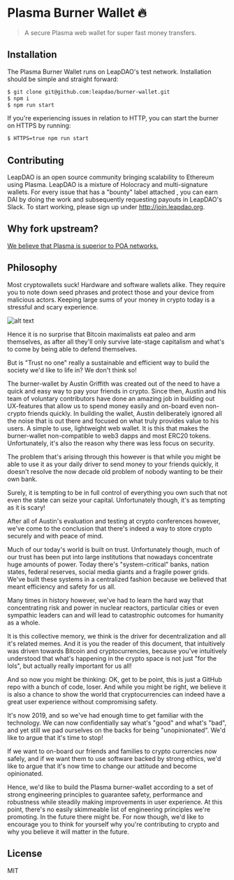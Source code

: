 # Plasma Burner Wallet 🔥

> A secure Plasma web wallet for super fast money transfers.

## Installation

The Plasma Burner Wallet runs on LeapDAO's test network. Installation should be
simple and straight forward:

```bash
$ git clone git@github.com:leapdao/burner-wallet.git
$ npm i
$ npm run start
```

If you're experiencing issues in relation to HTTP, you can start the burner on
HTTPS by running:

```bash
$ HTTPS=true npm run start
```

## Contributing

LeapDAO is an open source community bringing scalability to Ethereum using
Plasma. LeapDAO is a mixture of Holocracy and multi-signature wallets. For
every issue that has a "bounty" label attached , you can earn DAI by doing the
work and subsequently requesting payouts in LeapDAO's Slack. To start working,
please sign up under http://join.leapdao.org.

## Why fork upstream?

[We believe that Plasma is superior to POA networks.](https://medium.com/@timdaub/why-you-shouldnt-ship-to-a-poa-network-7e2b5aa83aa9)

## Philosophy

Most cryptowallets suck! Hardware and software wallets alike. They require you
to note down seed phrases and protect those and your device from malicious
actors. Keeping large sums of your money in crypto today is a stressful and
scary experience.

![alt text](https://raw.githubusercontent.com/leapdao/burner-wallet/master/assets/maximalists.jpeg)

Hence it is no surprise that Bitcoin maximalists eat paleo and arm themselves,
as after all they'll only survive late-stage capitalism and what's to come by
being able to defend themselves. 

But is "Trust no one" really a sustainable and efficient way to build the
society we'd like to life in? We don't think so!

The burner-wallet by Austin Griffith was created out of the need to have a
quick and easy way to pay your friends in crypto. Since then, Austin and
his team of voluntary contributors have done an amazing job in building out
UX-features that allow us to spend money easily and on-board even non-crypto
friends quickly. In building the wallet, Austin deliberately ignored all the
noise that is out there and focused on what truly provides value to his users.
A simple to use, lightweight web wallet. It is this that makes the burner-wallet
non-compatible to web3 dapps and most ERC20 tokens. Unfortunately, it's also
the reason why there was less focus on security.

The problem that's arising through this however is that while you might
be able to use it as your daily driver to send money to your friends quickly,
it doesn't resolve the now decade old problem of nobody wanting to be their own
bank.

Surely, it is tempting to be in full control of everything you own such that
not even the state can seize your capital. Unfortunately though, it's as
tempting as it is scary!

After all of Austin's evaluation and testing at crypto conferences however,
we've come to the conclusion that there's indeed a way to store crypto securely
and with peace of mind.

Much of our today's world is built on trust. Unfortunately though, much of our
trust has been put into large institutions that nowadays concentrate huge
amounts of power. Today there's "system-critical" banks, nation states, federal
reserves, social media giants and a fragile power grids.  We've built these
systems in a centralized fashion because we believed that meant efficiency and
safety for us all.

Many times in history however, we've had to learn the hard way that
concentrating risk and power in nuclear reactors, particular cities or even
sympathic leaders can and will lead to catastrophic outcomes for humanity as a
whole.

It is this collective memory, we think is the driver for decentralization and
all it's related memes. And it is you the reader of this document, that
intuitively was driven towards Bitcoin and cryptocurrencies, because you've
intuitively understood that what's happening in the crypto space is not just
"for the lols", but actually really important for us all!

And so now you might be thinking: OK, get to be point, this is just a GitHub
repo with a bunch of code, loser. And while you might be right, we believe it
is also a chance to show the world that cryptocurrencies can indeed have a
great user experience without compromising safety.

It's now 2019, and so we've had enough time to get familiar with the
technology. We can now confidentially say what's "good" and what's "bad", and
yet still we pad ourselves on the backs for being "unopinionated". We'd like to
argue that it's time to stop!

If we want to on-board our friends and families to crypto currencies now
safely, and if we want them to use software backed by strong ethics, we'd like
to argue that it's now time to change our attitude and become opinionated.

Hence, we'd like to build the Plasma burner-wallet according to a set of strong
engineering principles to guarantee safety, performance and robustness while
steadily making improvements in user experience. At this point, there's no
easily skimmeable list of engineering principles we're promoting. In the future
there might be. For now though, we'd like to encourage you to think for
yourself why you're contributing to crypto and why you believe it will matter
in the future.

## License

MIT
